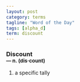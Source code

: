 ```yaml
---
layout: post
category: terms
tagline: "Word of the Day"
tags: [alpha_d]
term: discount
---
```


<h3>Discount<br/> <small>&mdash; n. (dis<span>&middot;</span>count)</small></h3>
<p><ol><li>a specific tally</li>
</ol></p>

